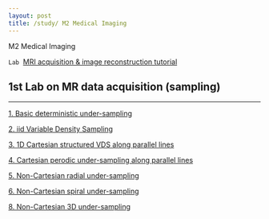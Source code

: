 ```yaml
---
layout: post
title: /study/ M2 Medical Imaging
---
```


<!-- require APlayer -->
<link rel="stylesheet" href="/ipa picture/css/APlayer.min.css">
<div id="aplayer"></div>
<script src="/ipa picture/js/APlayer.min.js"></script> 


<!-- APlayer 加载参数 -->
<!-- <script type="text/javascript">
const ap = new APlayer({
    container: document.getElementById('aplayer'),
    preload: 'none',
    lrcType: 3,
    audio: {
        name: '暧昧',
        artist: '王菲',
        url: '/ipa picture/6/王菲 - 暧昧.mp3',
        cover: '/ipa picture/6/王菲 - 暧昧.jpg',
        lrc: '/ipa picture/6/王菲 - 暧昧.lrc'
    }
});
</script> -->


<!-- APlayer-full 加载参数 -->
<script type="text/javascript">
const ap = new APlayer({
    container: document.getElementById('aplayer'),
    fixed: false,
    mini: false,
    autoplay: false,
    theme: '#b7daff',
    loop: 'all', 
    order: 'list',
    preload: 'none',
    volume: 0.7,
    mutex: true,
    lrcType: 3,
    listFolded: true,
    listMaxHeight: 90,
    storageName: 'aplayer-setting',
    audio: [
        {
            name: 'Miles',
            artist: 'David Munyon',
            url: '/ipa picture/8/David Munyon - Miles.mp3',
            cover: '/ipa picture/8/David Munyon - Miles.jpg',
            lrc: '/ipa picture/8/David Munyon - Miles.lrc'
        },        
        {
            name: 'shelter',
            artist: 'hakaisu,Alys',
            url: '/ipa picture/8/hakaisu,Alys - shelter.mp3',
            cover: '/ipa picture/8/hakaisu,Alys - shelter.jpg',
            lrc: '/ipa picture/8/hakaisu,Alys - shelter.lrc'
        },
        {
            name: 'Just the Way You Are',
            artist: 'Pi Ano',
            url: '/ipa picture/8/Pi Ano - Just the Way You Are.mp3',
            cover: '/ipa picture/8/Pi Ano - Just the Way You Are.jpg',
            lrc: '/ipa picture/8/Pi Ano - Just the Way You Are.lrc'
        }
    ]
});
</script>

M2 Medical Imaging

`Lab`&nbsp;&nbsp;[MRI acquisition & image reconstruction tutorial](https://mind-inria.github.io/mri-acq-recon-book/intro.html)

## 1st Lab on MR data acquisition (sampling) ##
----

[1. Basic deterministic under-sampling](https://startadaywithasmile.github.io/ipa%20picture/M2%20Medical%20Imaging/01.LowFreq_HighFreq_Masks.html)

[2. iid Variable Density Sampling](https://startadaywithasmile.github.io/ipa%20picture/M2%20Medical%20Imaging/02.iid_VDS.html)

[3. 1D Cartesian structured VDS along parallel lines](https://startadaywithasmile.github.io/ipa%20picture/M2%20Medical%20Imaging/03.1DPhaseEncoding_VDS.html)

[4. Cartesian perodic under-sampling along parallel lines](https://startadaywithasmile.github.io/ipa%20picture/M2%20Medical%20Imaging/04.Cartesian_Regular_undersampling.html)

[5. Non-Cartesian radial under-sampling](https://startadaywithasmile.github.io/ipa%20picture/M2%20Medical%20Imaging/05.Radial_undersampling.html)

[6. Non-Cartesian spiral under-sampling](https://startadaywithasmile.github.io/ipa%20picture/M2%20Medical%20Imaging/06.Spiral_undersampling.html)

[8. Non-Cartesian 3D under-sampling](https://startadaywithasmile.github.io/ipa%20picture/M2%20Medical%20Imaging/08.3D_non-Cartesian-trajectories_adjointNUFFTrecon.html)




